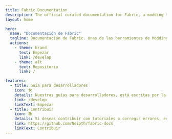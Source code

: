 ```yaml
---
title: Fabric Documentation
description: The official curated documentation for Fabric, a modding toolchain for Minecraft.
layout: home

hero:
  name: "Documentación de Fabric"
  tagline: Documentación de Fabric. Unas de las herramientas de Modding para Minecraft
  actions:
    - theme: brand
      text: Empezar
      link: /develop
    - theme: alt
      text: Repositorio
      link: /

features:
  - title: Guía para desarrolladores
    icon: 🛠️
    details: Nuestras guías para desarrolladores, está escritas por la comunidad, abarcan desde la configuración del entorno de desarrollo hasta temas avanzados como el renderizado y networking.
    link: /develop
    linkText: Empezar
  - title: Contribuir
    icon: 📚
    details: Si deseas contribuir con tutoriales o corregir errores, eres bienvenido.
    link: https://github.com/Neipth/fabric-docs
    linkText: Contribuir
---
```


